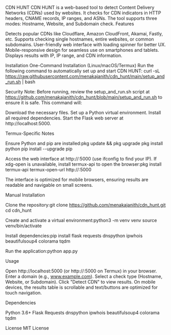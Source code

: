 CDN HUNT
CDN HUNT is a web-based tool to detect Content Delivery Networks (CDNs) used by websites. It checks for CDN indicators in HTTP headers, CNAME records, IP ranges, and ASNs. The tool supports three modes: Hostname, Website, and Subdomain check.
Features

Detects popular CDNs like Cloudflare, Amazon CloudFront, Akamai, Fastly, etc.
Supports checking single hostnames, entire websites, or common subdomains.
User-friendly web interface with loading spinner for better UX.
Mobile-responsive design for seamless use on smartphones and tablets.
Displays results with IP, IP range, and CDN information.

Installation
One-Command Installation (Linux/macOS/Termux)
Run the following command to automatically set up and start CDN HUNT:
curl -sL https://raw.githubusercontent.com/menakajanith/cdn_hunt/main/setup_and_run.sh | bash

Security Note: Before running, review the setup_and_run.sh script at https://github.com/menakajanith/cdn_hunt/blob/main/setup_and_run.sh to ensure it is safe.
This command will:

Download the necessary files.
Set up a Python virtual environment.
Install all required dependencies.
Start the Flask web server at http://localhost:5000.

Termux-Specific Notes

Ensure Python and pip are installed:pkg update && pkg upgrade
pkg install python
pip install --upgrade pip


Access the web interface at http://<your-device-ip>:5000 (use ifconfig to find your IP).
If xdg-open is unavailable, install termux-api to open the browser:pkg install termux-api
termux-open-url http://<your-device-ip>:5000


The interface is optimized for mobile browsers, ensuring results are readable and navigable on small screens.

Manual Installation

Clone the repository:git clone https://github.com/menakajanith/cdn_hunt.git
cd cdn_hunt


Create and activate a virtual environment:python3 -m venv venv
source venv/bin/activate


Install dependencies:pip install flask requests dnspython ipwhois beautifulsoup4 colorama tqdm


Run the application:python app.py



Usage

Open http://localhost:5000 (or http://<your-device-ip>:5000 on Termux) in your browser.
Enter a domain (e.g., www.example.com).
Select a check type (Hostname, Website, or Subdomain).
Click "Detect CDN" to view results.
On mobile devices, the results table is scrollable and text/buttons are optimized for touch navigation.

Dependencies

Python 3.6+
Flask
Requests
dnspython
ipwhois
beautifulsoup4
colorama
tqdm

License
MIT License
